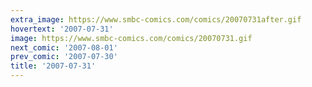 ```yaml
---
extra_image: https://www.smbc-comics.com/comics/20070731after.gif
hovertext: '2007-07-31'
image: https://www.smbc-comics.com/comics/20070731.gif
next_comic: '2007-08-01'
prev_comic: '2007-07-30'
title: '2007-07-31'
---
```


